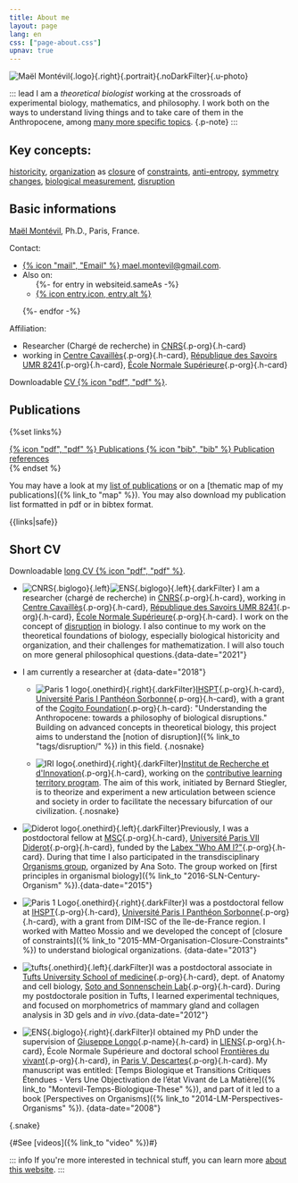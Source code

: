 ```yaml
---
title: About me
layout: page
lang: en
css: ["page-about.css"]
upnav: true
---
```

<div class="h-card wrap">

![Maël Montévil](/assets/me/Montevil.jpg){.logo}{.right}{.portrait}{.noDarkFilter}{.u-photo}

::: lead
I am a *theoretical biologist* working at the crossroads of experimental biology, mathematics, and philosophy. I work both on the ways to understand living things and to take care of them in the Anthropocene, among [many more specific topics](/tags/). {.p-note}
::: 
 </div>
 

 
 <section class="wrap0all">
 
# Key concepts:
 <a href="/tags/historicity">historicity</a>,  <a href="/tags/organization">organization</a> as <a href="/tags/closure">closure</a> of <a href="/tags/constraints">constraints</a>, <a href="/tags/anti-entropy">anti-entropy</a>, <a href="/tags/symmetries">symmetry changes</a>, <a href="/tags/measurement">biological measurement</a>, <a href="/tags/disruption">disruption</a>

</section>

 <section class="wrap0all">
 
# Basic informations

<p>
<a class="p-name u-url u-uid" href="https://montevil.org">Maël Montévil</a>, <span class="p-honorific-suffix">Ph.D.</span>, <span class="p-locality">Paris</span>, <span class="p-country-name">France</span>. 
</p>

Contact: 
* <a class="u-email" href="mailto:mael.montevil@gmail.com">{% icon "mail", "Email" %} mael.montevil@gmail.com</a>. 
* Also on: <ul class=" horizontalFlex">
{%- for entry in websiteid.sameAs -%}
  <li><a rel="me" href="{{entry.url}}" title="{{entry.alt}}"  class="u-url"  >{% icon entry.icon, entry.alt %}</a></li> 
{%- endfor -%}
</ul>



Affiliation: 
* Researcher (Chargé de recherche) in [CNRS](http://www.cnrs.fr/){.p-org}{.h-card}
* working in [Centre Cavaillès](https://republique-des-savoirs.fr/equipes/centre-cavailles/){.p-org}{.h-card}, [République des Savoirs UMR 8241](https://republique-des-savoirs.fr/){.p-org}{.h-card}, [École Normale Supérieure](https://www.ens.fr/){.p-org}{.h-card}


Downloadable  <a class="" href=/assets/pdf/cv_Montevil_2019_en.pdf >CV {% icon "pdf", "pdf" %}</a>.



</section>



<section class="wrap0all">

# Publications

{%set links%}
<div style="--flow-space: 1em;">
<a  class="buttonlink" href=/assets/pdf/publications_Montevil2-en.pdf >{% icon "pdf", "pdf" %}  Publications </a> 
<a class="buttonlink" href=/assets/bib/bibM.bib >{% icon "bib", "bib" %}  Publication references </a>
</div>
{% endset %}

You may have a look at my [list of publications](/publications/publicationsbyType/)  or on a [thematic map of my publications]({% link_to "map" %}). You may also download my publication list formatted in pdf or in bibtex format.

{{links|safe}}
</section>

<section class="wrap0all">

# Short CV

Downloadable   <a class="" href=/assets/pdf/cv_Montevil_2019_en.pdf >long CV {% icon "pdf", "pdf" %}</a>.

 

* ![CNRS](/assets/logos/CNRS.svg){.biglogo}{.left}![ENS](/assets/talks/ENS.png){.biglogo}{.left}{.darkFilter} I am a researcher (chargé de recherche) in [CNRS](http://www.cnrs.fr/){.p-org}{.h-card}, working in [Centre Cavaillès](https://republique-des-savoirs.fr/equipes/centre-cavailles/){.p-org}{.h-card}, [République des Savoirs UMR 8241](https://republique-des-savoirs.fr/){.p-org}{.h-card}, [École Normale Supérieure](https://www.ens.fr/){.p-org}{.h-card}.
I work on the concept of <a href="/tags/disruption">disruption</a> in biology.
I also continue to my work on the theoretical foundations of biology, especially biological historicity and organization, and their challenges for mathematization. 
I will also touch on more general philosophical questions.{data-date="2021"}
* I am currently a researcher at {data-date="2018"}
    * ![Paris 1 logo](/assets/logos/paris1.svg){.onethird}{.right}{.darkFilter}[IHSPT](https://www.ihpst.cnrs.fr/){.p-org}{.h-card}, [Université Paris I Panthéon Sorbonne](https://www.pantheonsorbonne.fr/){.p-org}{.h-card}, with a grant of the [Cogito Foundation](https://www.cogitofoundation.ch/en/home){.p-org}{.h-card}: "Understanding the Anthropocene: towards a philosophy of biological disruptions." 
    Building on advanced concepts in theoretical biology, this project aims to understand the [notion of disruption]({% link_to "tags/disruption/" %}) in this field. {.nosnake}
    
    * ![IRI logo](/assets/logos/iri.png){.onethird}{.right}{.darkFilter}[Institut de Recherche et d'Innovation](https://www.iri.centrepompidou.fr/){.p-org}{.h-card}, working on the [contributive learning territory program](https://recherchecontributive.org/).
    The aim of this work, initiated by Bernard Stiegler, is to theorize and experiment a new articulation between science and society in order to facilitate the necessary bifurcation of our civilization. {.nosnake}
    
* ![Diderot logo](/assets/logos/diderot.png){.onethird}{.left}{.darkFilter}Previously, I was a postdoctoral fellow at [MSC](http://www.msc.univ-paris-diderot.fr/){.p-org}{.h-card}, [Université Paris VII Diderot](https://u-paris.fr/){.p-org}{.h-card}, funded by the [Labex "Who AM I?"](http://www.labex-whoami.org/){.p-org}{.h-card}. During that time I also participated in the transdisciplinary [Organisms group](https://chairepascalbio.wordpress.com/), organized by Ana Soto. The group worked on [first principles in organismal biology]({% link_to "2016-SLN-Century-Organism" %}).{data-date="2015"}
* ![Paris 1 Logo](/assets/logos/paris1.svg){.onethird}{.right}{.darkFilter}I was a postdoctoral fellow at [IHSPT](https://www.ihpst.cnrs.fr/){.p-org}{.h-card}, [Université Paris I Panthéon Sorbonne](https://www.pantheonsorbonne.fr/){.p-org}{.h-card}, with a grant from DIM-ISC of the île-de-France region. I worked with Matteo Mossio and we developed the concept of [closure of constraints]({% link_to "2015-MM-Organisation-Closure-Constraints" %}) to understand biological organizations. {data-date="2013"}
* ![tufts](/assets/logos/tufts.png){.onethird}{.left}{.darkFilter}I was a postdoctoral associate in [Tufts University School of medicine](https://medicine.tufts.edu/){.p-org}{.h-card}, dept. of Anatomy and cell biology, [Soto and Sonnenschein Lab](https://sites.tufts.edu/sotosonnlab/){.p-org}{.h-card}. During my postdoctorale position in Tufts, I learned experimental techniques, and focused on morphometrics of mammary gland and collagen analysis in 3D gels and _in vivo_.{data-date="2012"}
* ![ENS](/assets/talks/ENS.png){.biglogo}{.right}{.darkFilter}I obtained my PhD under the supervision of [Giuseppe Longo](https://www.di.ens.fr/users/longo/){.p-name}{.h-card} in [LIENS](https://www.di.ens.fr/){.p-org}{.h-card}, École Normale Supérieure and doctoral school [Frontières du vivant](https://www.fdv-paris.org/){.p-org}{.h-card}, in [Paris V, Descartes](https://www.univ-paris5.fr/){.p-org}{.h-card}.
My manuscript was entitled: [Temps Biologique et Transitions Critiques Étendues - Vers Une Objectivation de l’état Vivant de La Matière]({% link_to "Montevil-Temps-Biologique-These" %}), and part of it led to a book [Perspectives on Organisms]({% link_to  "2014-LM-Perspectives-Organisms" %}). {data-date="2008"}

{.snake}

</section>

{#See [videos]({% link_to "video" %})#}

::: info
If you're more interested in technical stuff, you can learn more [about this website](/about/the-website.html).
:::

